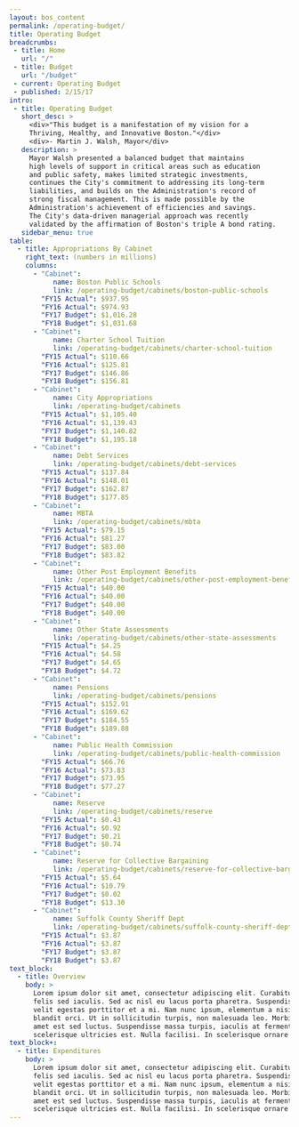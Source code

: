 ```yaml
---
layout: bos_content
permalink: /operating-budget/
title: Operating Budget
breadcrumbs:
 - title: Home
   url: "/"
 - title: Budget
   url: "/budget"
 - current: Operating Budget
 - published: 2/15/17
intro:
 - title: Operating Budget
   short_desc: >
     <div>"This budget is a manifestation of my vision for a
     Thriving, Healthy, and Innovative Boston."</div>
     <div>- Martin J. Walsh, Mayor</div>
   description: >
     Mayor Walsh presented a balanced budget that maintains 
     high levels of support in critical areas such as education 
     and public safety, makes limited strategic investments,
     continues the City's commitment to addressing its long-term
     liabilities, and builds on the Administration's record of 
     strong fiscal management. This is made possible by the 
     Administration's achievement of efficiencies and savings. 
     The City's data-driven managerial approach was recently 
     validated by the affirmation of Boston's triple A bond rating.
   sidebar_menu: true
table:
  - title: Appropriations By Cabinet
    right_text: (numbers in millions)
    columns:
      - "Cabinet":
           name: Boston Public Schools
           link: /operating-budget/cabinets/boston-public-schools
        "FY15 Actual": $937.95
        "FY16 Actual": $974.93
        "FY17 Budget": $1,016.28
        "FY18 Budget": $1,031.68
      - "Cabinet":
           name: Charter School Tuition
           link: /operating-budget/cabinets/charter-school-tuition
        "FY15 Actual": $110.66
        "FY16 Actual": $125.81
        "FY17 Budget": $146.86
        "FY18 Budget": $156.81
      - "Cabinet":
           name: City Appropriations
           link: /operating-budget/cabinets
        "FY15 Actual": $1,105.40
        "FY16 Actual": $1,139.43
        "FY17 Budget": $1,140.82
        "FY18 Budget": $1,195.18
      - "Cabinet":
           name: Debt Services
           link: /operating-budget/cabinets/debt-services
        "FY15 Actual": $137.84
        "FY16 Actual": $148.01
        "FY17 Budget": $162.87
        "FY18 Budget": $177.85
      - "Cabinet":
           name: MBTA
           link: /operating-budget/cabinets/mbta
        "FY15 Actual": $79.15
        "FY16 Actual": $81.27
        "FY17 Budget": $83.00
        "FY18 Budget": $83.82
      - "Cabinet":
           name: Other Post Employment Benefits
           link: /operating-budget/cabinets/other-post-employment-benefits
        "FY15 Actual": $40.00
        "FY16 Actual": $40.00
        "FY17 Budget": $40.00
        "FY18 Budget": $40.00
      - "Cabinet":
           name: Other State Assessments
           link: /operating-budget/cabinets/other-state-assessments
        "FY15 Actual": $4.25
        "FY16 Actual": $4.58
        "FY17 Budget": $4.65
        "FY18 Budget": $4.72
      - "Cabinet":
           name: Pensions
           link: /operating-budget/cabinets/pensions
        "FY15 Actual": $152.91
        "FY16 Actual": $169.62
        "FY17 Budget": $184.55
        "FY18 Budget": $189.88
      - "Cabinet":
           name: Public Health Commission
           link: /operating-budget/cabinets/public-health-commission
        "FY15 Actual": $66.76
        "FY16 Actual": $73.83
        "FY17 Budget": $73.95
        "FY18 Budget": $77.27
      - "Cabinet":
           name: Reserve
           link: /operating-budget/cabinets/reserve
        "FY15 Actual": $0.43
        "FY16 Actual": $0.92
        "FY17 Budget": $0.21
        "FY18 Budget": $0.74
      - "Cabinet":
           name: Reserve for Collective Bargaining
           link: /operating-budget/cabinets/reserve-for-collective-bargaining
        "FY15 Actual": $5.64
        "FY16 Actual": $10.79
        "FY17 Budget": $0.02
        "FY18 Budget": $13.30
      - "Cabinet":
           name: Suffolk County Sheriff Dept
           link: /operating-budget/cabinets/suffolk-county-sheriff-dept
        "FY15 Actual": $3.87
        "FY16 Actual": $3.87
        "FY17 Budget": $3.87
        "FY18 Budget": $3.87
text_block:
  - title: Overview
    body: >
      Lorem ipsum dolor sit amet, consectetur adipiscing elit. Curabitur suscipit id 
      felis sed iaculis. Sed ac nisl eu lacus porta pharetra. Suspendisse a tortor vel 
      velit egestas porttitor et a mi. Nam nunc ipsum, elementum a nisi nec, scelerisque 
      blandit orci. Ut in sollicitudin turpis, non malesuada leo. Morbi vehicula sit 
      amet est sed luctus. Suspendisse massa turpis, iaculis at fermentum placerat, 
      scelerisque ultricies est. Nulla facilisi. In scelerisque ornare tincidunt.
text_block+:
  - title: Expenditures
    body: >
      Lorem ipsum dolor sit amet, consectetur adipiscing elit. Curabitur suscipit id 
      felis sed iaculis. Sed ac nisl eu lacus porta pharetra. Suspendisse a tortor vel 
      velit egestas porttitor et a mi. Nam nunc ipsum, elementum a nisi nec, scelerisque 
      blandit orci. Ut in sollicitudin turpis, non malesuada leo. Morbi vehicula sit 
      amet est sed luctus. Suspendisse massa turpis, iaculis at fermentum placerat, 
      scelerisque ultricies est. Nulla facilisi. In scelerisque ornare tincidunt.
---
```

